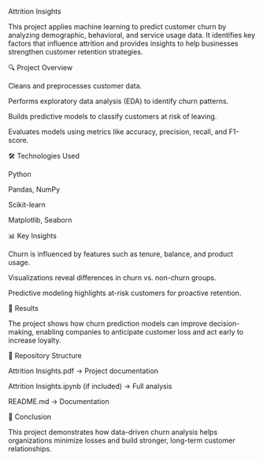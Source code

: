 Attrition Insights

This project applies machine learning to predict customer churn by analyzing demographic, behavioral, and service usage data. It identifies key factors that influence attrition and provides insights to help businesses strengthen customer retention strategies.

🔍 Project Overview

Cleans and preprocesses customer data.

Performs exploratory data analysis (EDA) to identify churn patterns.

Builds predictive models to classify customers at risk of leaving.

Evaluates models using metrics like accuracy, precision, recall, and F1-score.

🛠️ Technologies Used

Python

Pandas, NumPy

Scikit-learn

Matplotlib, Seaborn

📊 Key Insights

Churn is influenced by features such as tenure, balance, and product usage.

Visualizations reveal differences in churn vs. non-churn groups.

Predictive modeling highlights at-risk customers for proactive retention.

🚀 Results

The project shows how churn prediction models can improve decision-making, enabling companies to anticipate customer loss and act early to increase loyalty.

📂 Repository Structure

Attrition Insights.pdf → Project documentation

Attrition Insights.ipynb (if included) → Full analysis

README.md → Documentation

📌 Conclusion

This project demonstrates how data-driven churn analysis helps organizations minimize losses and build stronger, long-term customer relationships.
